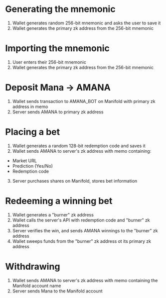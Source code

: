 # Generating the mnemonic

1. Wallet generates random 256-bit mnemonic and asks the user to save it
2. Wallet generates the primary zk address from the 256-bit mnemonic

# Importing the mnemonic

1. User enters their 256-bit mnemonic
2. Wallet generates the primary zk address from the 256-bit mnemonic

# Deposit Mana -> AMANA

1. Wallet sends transaction to AMANA_BOT on Manifold with primary zk address in memo
2. Server sends AMANA to primary zk address

# Placing a bet

1. Wallet generates a random 128-bit redemption code and saves it
2. Wallet sends AMANA to server's zk address with memo containing:
  * Market URL
  * Prediction (Yes/No)
  * Redemption code
3. Server purchases shares on Manifold, stores bet information

# Redeeming a winning bet

1. Wallet generates a "burner" zk address
2. Wallet calls the server's API with redemption code and "burner" zk address
3. Server verifies the win, and sends AMANA winnings to the "burner" zk address
4. Wallet sweeps funds from the "burner" zk address ot its primary zk address

# Withdrawing

1. Wallet sends AMANA to server's zk address with memo containing the Manifold account name
2. Server sends Mana to the Manifold account

